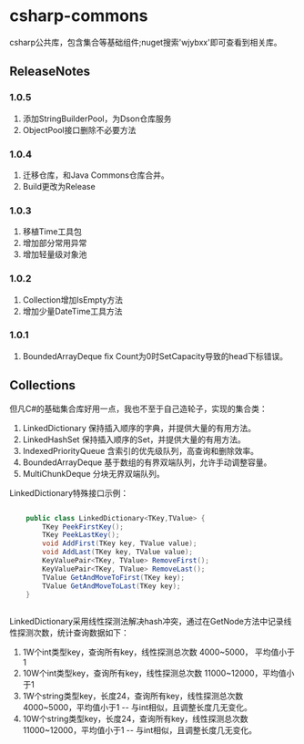 # csharp-commons

csharp公共库，包含集合等基础组件;nuget搜索'wjybxx'即可查看到相关库。

## ReleaseNotes

### 1.0.5
1. 添加StringBuilderPool，为Dson仓库服务
2. ObjectPool接口删除不必要方法

### 1.0.4

1. 迁移仓库，和Java Commons仓库合并。
2. Build更改为Release

### 1.0.3

1. 移植Time工具包
2. 增加部分常用异常
3. 增加轻量级对象池

### 1.0.2

1. Collection增加IsEmpty方法
2. 增加少量DateTime工具方法

### 1.0.1

1. BoundedArrayDeque fix Count为0时SetCapacity导致的head下标错误。


## Collections

但凡C#的基础集合库好用一点，我也不至于自己造轮子，实现的集合类：

1. LinkedDictionary 保持插入顺序的字典，并提供大量的有用方法。
2. LinkedHashSet 保持插入顺序的Set，并提供大量的有用方法。
3. IndexedPriorityQueue 含索引的优先级队列，高查询和删除效率。
4. BoundedArrayDeque 基于数组的有界双端队列，允许手动调整容量。
5. MultiChunkDeque 分块无界双端队列。

LinkedDictionary特殊接口示例：

```csharp

    public class LinkedDictionary<TKey,TValue> {
        TKey PeekFirstKey();
        TKey PeekLastKey();
        void AddFirst(TKey key, TValue value);
        void AddLast(TKey key, TValue value);
        KeyValuePair<TKey, TValue> RemoveFirst();
        KeyValuePair<TKey, TValue> RemoveLast();
        TValue GetAndMoveToFirst(TKey key);        
        TValue GetAndMoveToLast(TKey key);
    }
    
```

LinkedDictionary采用线性探测法解决hash冲突，通过在GetNode方法中记录线性探测次数，统计查询数据如下：

1. 1W个int类型key，查询所有key，线性探测总次数 4000~5000， 平均值小于1
2. 10W个int类型key，查询所有key，线性探测总次数 11000~12000，平均值小于1
3. 1W个string类型key，长度24，查询所有key，线性探测总次数 4000~5000，平均值小于1 -- 与int相似，且调整长度几无变化。
4. 10W个string类型key，长度24，查询所有key，线性探测总次数 11000~12000，平均值小于1 -- 与int相似，且调整长度几无变化。